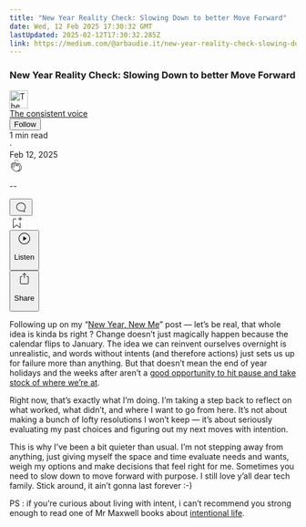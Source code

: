 ```yaml
---
title: "New Year Reality Check: Slowing Down to better Move Forward"
date: Wed, 12 Feb 2025 17:30:32 GMT
lastUpdated: 2025-02-12T17:30:32.285Z
link: https://medium.com/@arbaudie.it/new-year-reality-check-slowing-down-to-better-move-forward-3b0ea150c726?source=rss-c779d007e7fe------2
---
```


<article><div class="l"><div class="l"><span class="l"></span><section><div><div class="ft gj gk gl gm gn"></div><div class="go gp gq gr gs"><div class="ab ca"><div class="ch bg ga gb gc gd"><div><h1 class="pw-post-title gt gu gv be gw gx gy gz ha hb hc hd he hf hg hh hi hj hk hl hm hn ho hp hq hr hs ht hu hv bj" data-testid="storyTitle" id="be6f">New Year Reality Check: Slowing Down to better Move Forward</h1><div><div class="speechify-ignore ab co"><div class="speechify-ignore bg l"><div class="ab hw hx hy hz ia ib ic id ie if ig"><div class="ab q ig"><div class="ab ih"><div><div aria-hidden="false" class="bl"><a href="/@arbaudie.it?source=post_page---byline--3b0ea150c726---------------------------------------" rel="noopener follow"><div class="l ii ij bw ik il"><div class="l fk"><img alt="The consistent voice" class="l fc bw bx by cw" data-testid="authorPhoto" height="32" loading="lazy" src="https://miro.medium.com/v2/da:true/resize:fill:64:64/0*7vBG_L_kSIeOh095" width="32"/><div class="im bw l bx by ft n in fu"></div></div></div></a></div></div></div><span class="be b bf z bj"><div class="io ab q"><div class="ab q ip"><div class="ab q"><div><div aria-hidden="false" class="bl"><span class="be b bf z bj"><a class="af ag ah fg aj ak al am an ao ap aq ar iq" data-testid="authorName" href="/@arbaudie.it?source=post_page---byline--3b0ea150c726---------------------------------------" rel="noopener follow">The consistent voice</a></span></div></div></div><div class="ir bl"></div><div aria-hidden="false" class="bl"><div class="bl"><button class="is it iu ao ab ca q ap ew iv iw ix iy"><span class="be b bf z bj"><span class="l iz">Follow</span></span></button></div></div></div></div></span></div><div class="ab q ja"><span class="be b bf z dt"><div class="ab ae"><span data-testid="storyReadTime">1 min read</span><div aria-hidden="true" class="jb jc l"><span aria-hidden="true" class="l"><span class="be b bf z dt">·</span></span></div><span data-testid="storyPublishDate">Feb 12, 2025</span></div></span></div></div><div class="ab co jd je jf jg jh ji jj jk jl jm jn jo jp jq jr js"><div class="h k w fh fi q"><div class="ki l"><div class="ab q kj kk"><div class="pw-multi-vote-icon fk kl km kn ko"><span><a class="af ag ah fg aj ak al am an ao ap aq ar as at" data-testid="headerClapButton" href="/m/signin?actionUrl=https%3A%2F%2Fmedium.com%2F_%2Fvote%2Fp%2F3b0ea150c726&amp;operation=register&amp;redirect=https%3A%2F%2Fmedium.com%2F%40arbaudie.it%2Fnew-year-reality-check-slowing-down-to-better-move-forward-3b0ea150c726&amp;user=The+consistent+voice&amp;userId=c779d007e7fe&amp;source=---header_actions--3b0ea150c726---------------------clap_footer------------------" rel="noopener follow"><div><div aria-hidden="false" class="bl"><div class="kp ao kq kr ks kt am ku kv kw ko"><svg aria-label="clap" height="24" viewbox="0 0 24 24" width="24" xmlns="http://www.w3.org/2000/svg"><path clip-rule="evenodd" d="M11.37.828 12 3.282l.63-2.454zM13.916 3.953l1.523-2.112-1.184-.39zM8.589 1.84l1.522 2.112-.337-2.501zM18.523 18.92c-.86.86-1.75 1.246-2.62 1.33a6 6 0 0 0 .407-.372c2.388-2.389 2.86-4.951 1.399-7.623l-.912-1.603-.79-1.672c-.26-.56-.194-.98.203-1.288a.7.7 0 0 1 .546-.132c.283.046.546.231.728.5l2.363 4.157c.976 1.624 1.141 4.237-1.324 6.702m-10.999-.438L3.37 14.328a.828.828 0 0 1 .585-1.408.83.83 0 0 1 .585.242l2.158 2.157a.365.365 0 0 0 .516-.516l-2.157-2.158-1.449-1.449a.826.826 0 0 1 1.167-1.17l3.438 3.44a.363.363 0 0 0 .516 0 .364.364 0 0 0 0-.516L5.293 9.513l-.97-.97a.826.826 0 0 1 0-1.166.84.84 0 0 1 1.167 0l.97.968 3.437 3.436a.36.36 0 0 0 .517 0 .366.366 0 0 0 0-.516L6.977 7.83a.82.82 0 0 1-.241-.584.82.82 0 0 1 .824-.826c.219 0 .43.087.584.242l5.787 5.787a.366.366 0 0 0 .587-.415l-1.117-2.363c-.26-.56-.194-.98.204-1.289a.7.7 0 0 1 .546-.132c.283.046.545.232.727.501l2.193 3.86c1.302 2.38.883 4.59-1.277 6.75-1.156 1.156-2.602 1.627-4.19 1.367-1.418-.236-2.866-1.033-4.079-2.246M10.75 5.971l2.12 2.12c-.41.502-.465 1.17-.128 1.89l.22.465-3.523-3.523a.8.8 0 0 1-.097-.368c0-.22.086-.428.241-.584a.847.847 0 0 1 1.167 0m7.355 1.705c-.31-.461-.746-.758-1.23-.837a1.44 1.44 0 0 0-1.11.275c-.312.24-.505.543-.59.881a1.74 1.74 0 0 0-.906-.465 1.47 1.47 0 0 0-.82.106l-2.182-2.182a1.56 1.56 0 0 0-2.2 0 1.54 1.54 0 0 0-.396.701 1.56 1.56 0 0 0-2.21-.01 1.55 1.55 0 0 0-.416.753c-.624-.624-1.649-.624-2.237-.037a1.557 1.557 0 0 0 0 2.2c-.239.1-.501.238-.715.453a1.56 1.56 0 0 0 0 2.2l.516.515a1.556 1.556 0 0 0-.753 2.615L7.01 19c1.32 1.319 2.909 2.189 4.475 2.449q.482.08.971.08c.85 0 1.653-.198 2.393-.579.231.033.46.054.686.054 1.266 0 2.457-.52 3.505-1.567 2.763-2.763 2.552-5.734 1.439-7.586z" fill-rule="evenodd"></path></svg></div></div></div></a></span></div><div class="pw-multi-vote-count l kx ky kz la lb lc ld"><p class="be b du z dt"><span class="le">--</span></p></div></div></div><div><div aria-hidden="false" class="bl"><button aria-label="responses" class="ao kp lf lg ab q fl lh li"><svg class="lj" height="24" viewbox="0 0 24 24" width="24" xmlns="http://www.w3.org/2000/svg"><path d="M18.006 16.803c1.533-1.456 2.234-3.325 2.234-5.321C20.24 7.357 16.709 4 12.191 4S4 7.357 4 11.482c0 4.126 3.674 7.482 8.191 7.482.817 0 1.622-.111 2.393-.327.231.2.48.391.744.559 1.06.693 2.203 1.044 3.399 1.044.224-.008.4-.112.486-.287a.49.49 0 0 0-.042-.518c-.495-.67-.845-1.364-1.04-2.057a4 4 0 0 1-.125-.598zm-3.122 1.055-.067-.223-.315.096a8 8 0 0 1-2.311.338c-4.023 0-7.292-2.955-7.292-6.587 0-3.633 3.269-6.588 7.292-6.588 4.014 0 7.112 2.958 7.112 6.593 0 1.794-.608 3.469-2.027 4.72l-.195.168v.255c0 .056 0 .151.016.295.025.231.081.478.154.733.154.558.398 1.117.722 1.659a5.3 5.3 0 0 1-2.165-.845c-.276-.176-.714-.383-.941-.59z"></path></svg></button></div></div></div><div class="ab q jt ju jv jw jx jy jz ka kb kc kd ke kf kg kh"><div class="lk k j i d"></div><div class="h k"><div><div aria-hidden="false" class="bl"><span><a class="af ag ah fg aj ak al am an ao ap aq ar as at" data-testid="headerBookmarkButton" href="/m/signin?actionUrl=https%3A%2F%2Fmedium.com%2F_%2Fbookmark%2Fp%2F3b0ea150c726&amp;operation=register&amp;redirect=https%3A%2F%2Fmedium.com%2F%40arbaudie.it%2Fnew-year-reality-check-slowing-down-to-better-move-forward-3b0ea150c726&amp;source=---header_actions--3b0ea150c726---------------------bookmark_footer------------------" rel="noopener follow"><svg aria-label="Add to list bookmark button" class="dt ll" fill="none" height="25" viewbox="0 0 25 25" width="25" xmlns="http://www.w3.org/2000/svg"><path d="M18 2.5a.5.5 0 0 1 1 0V5h2.5a.5.5 0 0 1 0 1H19v2.5a.5.5 0 1 1-1 0V6h-2.5a.5.5 0 0 1 0-1H18zM7 7a1 1 0 0 1 1-1h3.5a.5.5 0 0 0 0-1H8a2 2 0 0 0-2 2v14a.5.5 0 0 0 .805.396L12.5 17l5.695 4.396A.5.5 0 0 0 19 21v-8.5a.5.5 0 0 0-1 0v7.485l-5.195-4.012a.5.5 0 0 0-.61 0L7 19.985z" fill="currentColor"></path></svg></a></span></div></div></div><div class="fc lm cm"><div class="l ae"><div class="ab ca"><div class="ln lo lp lq lr ls ch bg"><div class="ab"><div aria-hidden="false" class="bl"><div><div aria-hidden="false" class="bl"><button aria-label="Listen" class="af fl ah fg aj ak al lt an ao ap ew lu lv li lw lx ly lz ma s mb mc md me mf mg mh u mi mj mk" data-testid="audioPlayButton"><svg fill="none" height="24" viewbox="0 0 24 24" width="24" xmlns="http://www.w3.org/2000/svg"><path clip-rule="evenodd" d="M3 12a9 9 0 1 1 18 0 9 9 0 0 1-18 0m9-10C6.477 2 2 6.477 2 12s4.477 10 10 10 10-4.477 10-10S17.523 2 12 2m3.376 10.416-4.599 3.066a.5.5 0 0 1-.777-.416V8.934a.5.5 0 0 1 .777-.416l4.599 3.066a.5.5 0 0 1 0 .832" fill="currentColor" fill-rule="evenodd"></path></svg><div class="j i d"><p class="be b bf z dt">Listen</p></div></button></div></div></div></div></div></div></div></div><div aria-describedby="postFooterSocialMenu" aria-hidden="false" aria-labelledby="postFooterSocialMenu" class="bl"><div><div aria-hidden="false" class="bl"><button aria-controls="postFooterSocialMenu" aria-expanded="false" aria-label="Share Post" class="af fl ah fg aj ak al lt an ao ap ew lu lv li lw lx ly lz ma s mb mc md me mf mg mh u mi mj mk" data-testid="headerSocialShareButton"><svg fill="none" height="24" viewbox="0 0 24 24" width="24" xmlns="http://www.w3.org/2000/svg"><path clip-rule="evenodd" d="M15.218 4.931a.4.4 0 0 1-.118.132l.012.006a.45.45 0 0 1-.292.074.5.5 0 0 1-.3-.13l-2.02-2.02v7.07c0 .28-.23.5-.5.5s-.5-.22-.5-.5v-7.04l-2 2a.45.45 0 0 1-.57.04h-.02a.4.4 0 0 1-.16-.3.4.4 0 0 1 .1-.32l2.8-2.8a.5.5 0 0 1 .7 0l2.8 2.79a.42.42 0 0 1 .068.498m-.106.138.008.004v-.01zM16 7.063h1.5a2 2 0 0 1 2 2v10a2 2 0 0 1-2 2h-11c-1.1 0-2-.9-2-2v-10a2 2 0 0 1 2-2H8a.5.5 0 0 1 .35.15.5.5 0 0 1 .15.35.5.5 0 0 1-.15.35.5.5 0 0 1-.35.15H6.4c-.5 0-.9.4-.9.9v10.2a.9.9 0 0 0 .9.9h11.2c.5 0 .9-.4.9-.9v-10.2c0-.5-.4-.9-.9-.9H16a.5.5 0 0 1 0-1" fill="currentColor" fill-rule="evenodd"></path></svg><div class="j i d"><p class="be b bf z dt">Share</p></div></button></div></div></div></div></div></div></div></div></div><p class="pw-post-body-paragraph ml mm gv mn b mo mp mq mr ms mt mu mv mw mx my mz na nb nc nd ne nf ng nh ni go bj" id="8486">Following up on my “<a class="af nj" href="https://www.linkedin.com/posts/sylvain-arbaudie_worklifebalance-newyearsameme-2024reflections-activity-7277027059300720640--JU3?utm_source=share&amp;utm_medium=member_desktop" rel="noopener ugc nofollow" target="_blank">New Year, New Me</a>” post — let’s be real, that whole idea is kinda bs right ? Change doesn’t just magically happen because the calendar flips to January. The idea we can reinvent ourselves overnight is unrealistic, and words without intents (and therefore actions) just sets us up for failure more than anything. But that doesn’t mean the end of year holidays and the weeks after aren’t a <a class="af nj" href="https://www.linkedin.com/posts/sylvain-arbaudie_its-all-about-the-attitude-activity-7285008913064706049-VoXE?utm_source=share&amp;utm_medium=member_desktop" rel="noopener ugc nofollow" target="_blank">good opportunity to hit pause and take stock of where we’re at</a>.</p><p class="pw-post-body-paragraph ml mm gv mn b mo mp mq mr ms mt mu mv mw mx my mz na nb nc nd ne nf ng nh ni go bj" id="05b4">Right now, that’s exactly what I’m doing. I’m taking a step back to reflect on what worked, what didn’t, and where I want to go from here. It’s not about making a bunch of lofty resolutions I won’t keep — it’s about seriously evaluating my past choices and figuring out my next moves with intention.</p><p class="pw-post-body-paragraph ml mm gv mn b mo mp mq mr ms mt mu mv mw mx my mz na nb nc nd ne nf ng nh ni go bj" id="f508">This is why I’ve been a bit quieter than usual. I’m not stepping away from anything, just giving myself the space and time evaluate needs and wants, weigh my options and make decisions that feel right for me. Sometimes you need to slow down to move forward with purpose. I still love y’all dear tech family. Stick around, it ain’t gonna last forever :-)</p><p class="pw-post-body-paragraph ml mm gv mn b mo mp mq mr ms mt mu mv mw mx my mz na nb nc nd ne nf ng nh ni go bj" id="f1cd">PS : if you’re curious about living with intent, i can’t recommend you strong enough to read one of Mr Maxwell books about <a class="af nj" href="https://www.youtube.com/watch?v=M4CiS01vzgU" rel="noopener ugc nofollow" target="_blank">intentional life</a>.</p></div></div></div></div></section></div></div></article>
